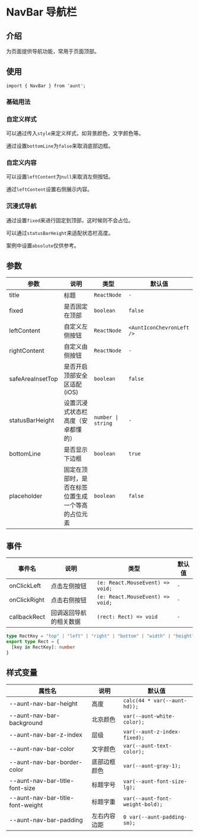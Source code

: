 # NavBar 导航栏

<code hidden="hidden" src="./demos/demo.tsx"></code>

## 介绍

为页面提供导航功能，常用于页面顶部。

## 使用

```tsx
import { NavBar } from 'aunt';
```

### 基础用法

<code src="./demos/demo-base.tsx"></code>

### 自定义样式

可以通过传入`style`来定义样式，如背景颜色，文字颜色等。

通过设置`bottomLine`为`false`来取消底部边框。
<code src="./demos/demo-style.tsx"></code>

### 自定义内容

可以设置`leftContent`为`null`来取消左侧按钮。

通过`leftContent`设置右侧展示内容。
<code src="./demos/demo-content.tsx"></code>

### 沉浸式导航

通过设置`fixed`来进行固定到顶部，这时候则不会占位。

可以通过`statusBarHeight`来适配状态栏高度。

案例中设置`absolute`仅供参考。
<code src="./demos/demo-status.tsx"></code>

## 参数

| 参数             | 说明                                               | 类型               | 默认值                    |
| ---------------- | -------------------------------------------------- | ------------------ | ------------------------- |
| title            | 标题                                               | `ReactNode`        | `-`                       |
| fixed            | 是否固定在顶部                                     | `boolean`          | `false`                   |
| leftContent      | 自定义左侧按钮                                     | `ReactNode`        | `<AuntIconChevronLeft />` |
| rightContent     | 自定义由侧按钮                                     | `ReactNode`        | `-`                       |
| safeAreaInsetTop | 是否开启顶部安全区适配(iOS)                        | `boolean`          | `false`                   |
| statusBarHeight  | 设置沉浸式状态栏高度（安卓都懂的）                 | `number \| string` | `-`                       |
| bottomLine       | 是否显示下边框                                     | `boolean`          | `true`                    |
| placeholder      | 固定在顶部时，是否在标签位置生成一个等高的占位元素 | `boolean`          | `false`                   |

## 事件

| 事件名       | 说明         | 类型                             | 默认值 |
| ------------ | ------------ | -------------------------------- | ------ |
| onClickLeft  | 点击左侧按钮 | `(e: React.MouseEvent) => void;` | `-`    |
| onClickRight | 点击右侧按钮 | `(e: React.MouseEvent) => void;` | `-`    |
| callbackRect | 回调返回导航的相关数据 | `(rect: Rect) => void` | `-`    |

```ts
type RectKey = "top" | "left" | "right" | "bottom" | "width" | "height";
export type Rect = {
  [key in RectKey]: number
}
```

## 样式变量

| 属性名                           | 说明         | 默认值                          |
| -------------------------------- | ------------ | ------------------------------- |
| --aunt-nav-bar-height            | 高度         | `calc(44 * var(--aunt-hd));`    |
| --aunt-nav-bar-background        | 北京颜色     | `var(--aunt-white-color);`      |
| --aunt-nav-bar-z-index           | 层级         | `var(--aunt-z-index-fixed);`                          |
| --aunt-nav-bar-color             | 文字颜色     | `var(--aunt-text-color);`       |
| --aunt-nav-bar-border-color      | 底部边框颜色 | `var(--aunt-gray-1);`           |
| --aunt-nav-bar-title-font-size   | 标题字号     | `var(--aunt-font-size-lg);`     |
| --aunt-nav-bar-title-font-weight | 标题字重     | `var(--aunt-font-weight-bold);` |
| --aunt-nav-bar-padding           | 左右内容边距 | `0 var(--aunt-padding-sm);`     |
